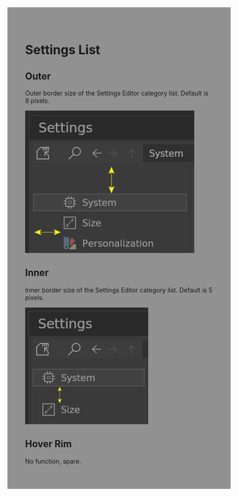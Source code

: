<div style="background-color: #909190; padding: 40px;">

# Settings List

## Outer

Outer border size of the Settings Editor category list. Default is 8 pixels.

![](./img/settings_list_outer.png)

## Inner

Inner border size of the Settings Editor category list. Default is 5 pixels.

![](./img/settings_list_inner.png)

## Hover Rim

No function, spare.
